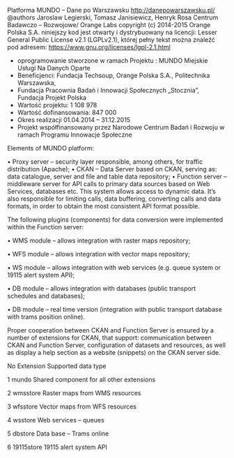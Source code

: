 
Platforma MUNDO – Dane po Warszawsku  http://danepowarszawsku.pl/
@authors Jaroslaw Legierski, Tomasz Janisiewicz, Henryk Rosa Centrum Badawczo – Rozwojowe/ Orange Labs
copyright (c) 2014-2015 Orange Polska S.A. niniejszy kod jest otwarty i dystrybuowany
na licencji:   Lesser General Public License v2.1 (LGPLv2.1), której  pełny tekst można
znaleźć pod adresem:  https://www.gnu.org/licenses/lgpl-2.1.html

* oprogramowanie stworzone w ramach Projektu : MUNDO Miejskie Usługi Na Danych Oparte
* Beneficjenci: Fundacja Techsoup, Orange Polska S.A., Politechnika  Warszawska,
* Fundacja Pracownia Badań i Innowacji Społecznych „Stocznia”, Fundacja Projekt Polska
* Wartość projektu: 1 108 978
* Wartość dofinansowania: 847 000
* Okres realizacji 01.04.2014 – 31.12.2015
* Projekt współfinansowany przez Narodowe Centrum Badań i Rozwoju w ramach Programu Innowacje Społeczne


Elements of MUNDO platform:

• Proxy server – security layer responsible, among others, for traffic distribution (Apache);
• CKAN – Data Server based on CKAN, serving as: data catalogue, server and file and table data repository; 
• Function server – middleware server for API calls to primary data sources based on Web Services, databases etc. 
This system allows access to dynamic data. It’s also responsible for limiting calls, data buffering, converting calls and data formats, in order to obtain the most consistent API format possible.

The following plugins (components) for data conversion were implemented within the Function server: 

• WMS module – allows integration with raster maps repository;

• WFS module – allows integration with vector maps repository;

• WS module – allows integration with web services (e.g. queue system or 19115 alert system API); 

• DB module – allows integration with databases (public transport schedules and databases); 

• DB module – real time version (integration with public transport database with trams position online).


Proper cooperation between CKAN and Function Server is ensured by a number of extensions for CKAN, that support: communication between CKAN and Function Server, configuration of datasets and resources, as well as display a help section as a website (snippets) on the CKAN server side.

No Extension Supported data type 

1 mundo Shared component for all other extensions 

2 wmsstore Raster maps from WMS resources 

3 wfsstore Vector maps from WFS resources 

4 wsstore Web services – queues 

5 dbstore Data base – Trams online 

6 19115store 19115 alert system API


